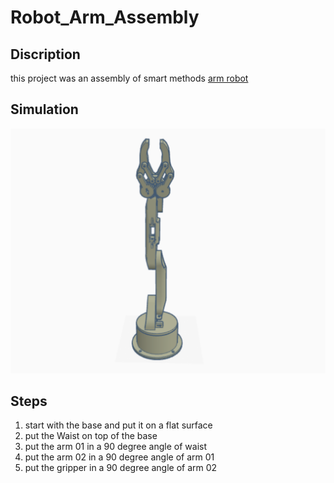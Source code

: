 # Robot_Arm_Assembly

## Discription

this project was an assembly of smart methods [arm robot](https://github.com/smart-methods/arduino_robot_arm)

## Simulation

<img src="arm.png">

## Steps 

1. start with the base and put it on a flat surface
2. put the Waist on top of the base 
3. put the arm 01 in a 90 degree angle of waist
4. put the arm 02 in a 90 degree angle of arm 01
5. put the gripper in a 90 degree angle of arm 02
